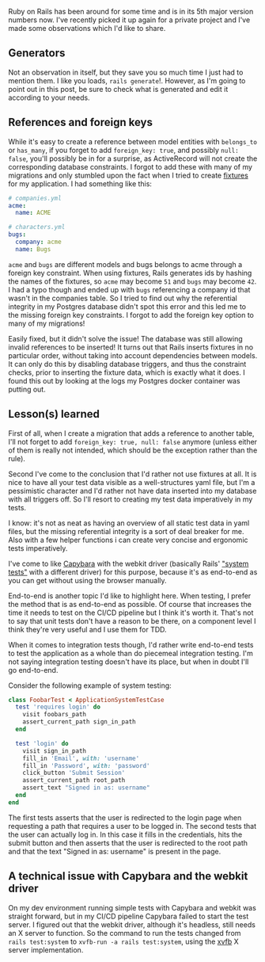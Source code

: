 Ruby on Rails has been around for some time and is in its 5th major version numbers now. I've recently picked it up again for a private project and I've made some observations which I'd like to share.


## Generators
Not an observation in itself, but they save you so much time I just had to mention them. I like you loads, `rails generate`!. However, as I'm going to point out in this post, be sure to check what is generated and edit it according to your needs.


## References and foreign keys
While it's easy to create a reference between model entities with `belongs_to` or `has_many`, if you forget to add `foreign_key: true`, and possibly `null: false`, you'll possibly be in for a surprise, as ActiveRecord will not create the corresponding database constraints. I forgot to add these with many of my migrations and only stumbled upon the fact when I tried to create [fixtures](http://guides.rubyonrails.org/testing.html#the-low-down-on-fixtures) for my application. I had something like this:
```yaml
# companies.yml
acme:
  name: ACME

# characters.yml
bugs:
  company: acme
  name: Bugs
```

`acme` and `bugs` are different models and bugs belongs to acme through a foreign key constraint. When using fixtures, Rails generates ids by hashing the names of the fixtures, so `acme` may become `51` and `bugs` may become `42`. I had a typo though and ended up with `bugs` referencing a company id that wasn't in the companies table. So I tried to find out why the referential integrity in my Postgres database didn't spot this error and this led me to the missing foreign key constraints. I forgot to add the foreign key option to many of my migrations!

Easily fixed, but it didn't solve the issue! The database was still allowing invalid references to be inserted! It turns out that Rails inserts fixtures in no particular order, without taking into account dependencies between models. It can only do this by disabling database triggers, and thus the constraint checks, prior to inserting the fixture data, which is exactly what it does. I found this out by looking at the logs my Postgres docker container was putting out.


## Lesson(s) learned
First of all, when I create a migration that adds a reference to another table, I'll not forget to add `foreign_key: true, null: false` anymore (unless either of them is really not intended, which should be the exception rather than the rule).

Second I've come to the conclusion that I'd rather not use fixtures at all. It is nice to have all your test data visible as a well-structures yaml file, but I'm a pessimistic character and I'd rather not have data inserted into my database with all triggers off. So I'll resort to creating my test data imperatively in my tests.

I know: it's not as neat as having an overview of all static test data in yaml files, but the missing referential integrity is a sort of deal breaker for me. Also with a few helper functions i can create very concise and ergonomic tests imperatively.

I've come to like [Capybara](https://teamcapybara.github.io/capybara/) with the webkit driver (basically Rails' ["system tests"](http://guides.rubyonrails.org/testing.html#system-testing) with a different driver) for this purpose, because it's as end-to-end as you can get without using the browser manually.

End-to-end is another topic I'd like to highlight here. When testing, I prefer the method that is as end-to-end as possible. Of course that increases the time it needs to test on the CI/CD pipeline but I think it's worth it. That's not to say that unit tests don't have a reason to be there, on a component level I think they're very useful and I use them for TDD.

When it comes to integration tests though, I'd rather write end-to-end tests to test the application as a whole than do piecemeal integration testing. I'm not saying integration testing doesn't have its place, but when in doubt I'll go end-to-end.

Consider the following example of system testing:
```ruby
class FoobarTest < ApplicationSystemTestCase
  test 'requires login' do
    visit foobars_path
    assert_current_path sign_in_path
  end

  test 'login' do
    visit sign_in_path
    fill_in 'Email', with: 'username'
    fill_in 'Password', with: 'password'
    click_button 'Submit Session'
    assert_current_path root_path
    assert_text "Signed in as: username"
  end
end
```

The first tests asserts that the user is redirected to the login page when requesting a path that requires a user to be logged in. The second tests that the user can actually log in. In this case it fills in the credentials, hits the submit button and then asserts that the user is redirected to the root path and that the text "Signed in as: username" is present in the page.

## A technical issue with Capybara and the webkit driver
On my dev environment running simple tests with Capybara and webkit was straight forward, but in my CI/CD pipeline Capybara failed to start the test server. I figured out that the webkit driver, although it's headless, still needs an X server to function. So the command to run the tests changed from `rails test:system` to `xvfb-run -a rails test:system`, using the [xvfb](https://en.wikipedia.org/wiki/Xvfb) X server implementation.
